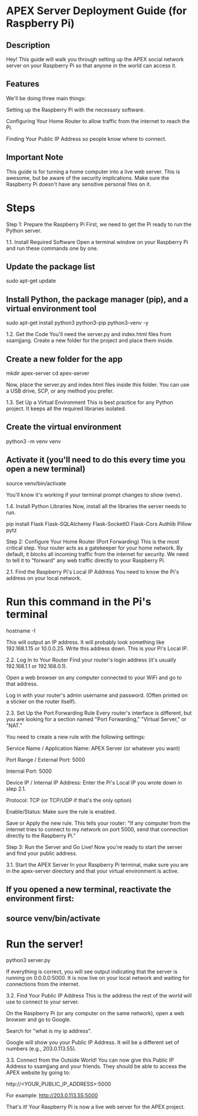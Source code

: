 # APEX Server Deployment Guide (for Raspberry Pi)

## Description
Hey! This guide will walk you through setting up the APEX social network server on your Raspberry Pi so that anyone in the world can access it.

## Features
We'll be doing three main things:

Setting up the Raspberry Pi with the necessary software.

Configuring Your Home Router to allow traffic from the internet to reach the Pi.

Finding Your Public IP Address so people know where to connect.

## Important Note
This guide is for turning a home computer into a live web server. This is awesome, but be aware of the security implications. Make sure the Raspberry Pi doesn't have any sensitive personal files on it.

# Steps
Step 1: Prepare the Raspberry Pi
First, we need to get the Pi ready to run the Python server.

1.1. Install Required Software
Open a terminal window on your Raspberry Pi and run these commands one by one.

## Update the package list
sudo apt-get update

## Install Python, the package manager (pip), and a virtual environment tool
sudo apt-get install python3 python3-pip python3-venv -y

1.2. Get the Code
You'll need the server.py and index.html files from ssamjjang. Create a new folder for the project and place them inside.

## Create a new folder for the app
mkdir apex-server
cd apex-server

Now, place the server.py and index.html files inside this folder.
You can use a USB drive, SCP, or any method you prefer.

1.3. Set Up a Virtual Environment
This is best practice for any Python project. It keeps all the required libraries isolated.

## Create the virtual environment
python3 -m venv venv

## Activate it (you'll need to do this every time you open a new terminal)
source venv/bin/activate

You'll know it's working if your terminal prompt changes to show (venv).

1.4. Install Python Libraries
Now, install all the libraries the server needs to run.

pip install Flask Flask-SQLAlchemy Flask-SocketIO Flask-Cors Authlib Pillow pytz

Step 2: Configure Your Home Router (Port Forwarding)
This is the most critical step. Your router acts as a gatekeeper for your home network. By default, it blocks all incoming traffic from the internet for security. We need to tell it to "forward" any web traffic directly to your Raspberry Pi.

2.1. Find the Raspberry Pi's Local IP Address
You need to know the Pi's address on your local network.

# Run this command in the Pi's terminal
hostname -I

This will output an IP address. It will probably look something like 192.168.1.15 or 10.0.0.25. Write this address down. This is your Pi's Local IP.

2.2. Log In to Your Router
Find your router's login address (it's usually 192.168.1.1 or 192.168.0.1).

Open a web browser on any computer connected to your WiFi and go to that address.

Log in with your router's admin username and password. (Often printed on a sticker on the router itself).

2.3. Set Up the Port Forwarding Rule
Every router's interface is different, but you are looking for a section named "Port Forwarding," "Virtual Server," or "NAT."

You need to create a new rule with the following settings:

Service Name / Application Name: APEX Server (or whatever you want)

Port Range / External Port: 5000

Internal Port: 5000

Device IP / Internal IP Address: Enter the Pi's Local IP you wrote down in step 2.1.

Protocol: TCP (or TCP/UDP if that's the only option)

Enable/Status: Make sure the rule is enabled.

Save or Apply the new rule. This tells your router: "If any computer from the internet tries to connect to my network on port 5000, send that connection directly to the Raspberry Pi."

Step 3: Run the Server and Go Live!
Now you're ready to start the server and find your public address.

3.1. Start the APEX Server
In your Raspberry Pi terminal, make sure you are in the apex-server directory and that your virtual environment is active.

## If you opened a new terminal, reactivate the environment first:
## source venv/bin/activate

# Run the server!
python3 server.py

If everything is correct, you will see output indicating that the server is running on 0.0.0.0:5000. It is now live on your local network and waiting for connections from the internet.

3.2. Find Your Public IP Address
This is the address the rest of the world will use to connect to your server.

On the Raspberry Pi (or any computer on the same network), open a web browser and go to Google.

Search for "what is my ip address".

Google will show you your Public IP Address. It will be a different set of numbers (e.g., 203.0.113.55).

3.3. Connect from the Outside World!
You can now give this Public IP Address to ssamjjang and your friends. They should be able to access the APEX website by going to:

http://<YOUR_PUBLIC_IP_ADDRESS>:5000

For example: http://203.0.113.55:5000

That's it! Your Raspberry Pi is now a live web server for the APEX project.